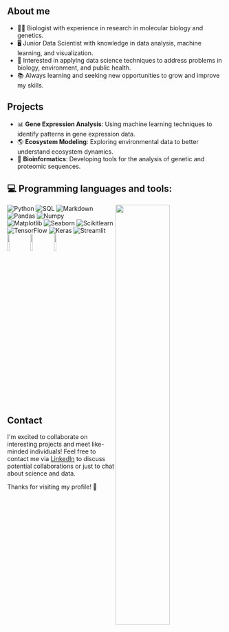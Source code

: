 
## About me

- 👨‍🔬 Biologist with experience in research in molecular biology and genetics.
- 🖥️ Junior Data Scientist with knowledge in data analysis, machine learning, and visualization.
- 🌱 Interested in applying data science techniques to address problems in biology, environment, and public health.
- 📚 Always learning and seeking new opportunities to grow and improve my skills.

## Projects

- 📊 **Gene Expression Analysis**: Using machine learning techniques to identify patterns in gene expression data.
- 🌎 **Ecosystem Modeling**: Exploring environmental data to better understand ecosystem dynamics.
- 🧬 **Bioinformatics**: Developing tools for the analysis of genetic and proteomic sequences.

## :computer: Programming languages and tools:

<p>
	<img width="50%" align="right" src="https://github-readme-stats.vercel.app/api?username=OscarDomPer&show_icons=true&hide_border=true" />

![Python](https://img.shields.io/badge/-Python-3776AB?style=flat&logo=python&logoColor=white)
![SQL](https://img.shields.io/badge/-SQL-4479A1?style=flat&logo=postgresql&logoColor=white)
![Markdown](https://img.shields.io/badge/-Markdown-000000?style=flat&logo=markdown&logoColor=white)
![Pandas](https://img.shields.io/badge/-Pandas-150458?style=flat&logo=pandas&logoColor=white)
![Numpy](https://img.shields.io/badge/-Numpy-013243?style=flat&logo=numpy&logoColor=white)
<br />
![Matplotlib](https://img.shields.io/badge/-Matplotlib-3776AB?style=flat&logo=matplotlib&logoColor=white)
![Seaborn](https://img.shields.io/badge/-Seaborn-3776AB?style=flat&logo=seaborn&logoColor=white)
![Scikitlearn](https://img.shields.io/badge/-Scikitlearn-F7931E?style=flat&logo=scikit-learn&logoColor=white)
![TensorFlow](https://img.shields.io/badge/-TensorFlow-FF6F00?style=flat&logo=tensorflow&logoColor=white)
![Keras](https://img.shields.io/badge/-Keras-D00000?style=flat&logo=keras&logoColor=white)
![Streamlit](https://img.shields.io/badge/-Streamlit-FF4B4B?style=flat&logo=streamlit&logoColor=white)
<br />
<code><img width="10%" src="https://www.vectorlogo.zone/logos/apache_spark/apache_spark-ar21.svg"></code>
<code><img width="10%" src="https://www.vectorlogo.zone/logos/apache_hadoop/apache_hadoop-ar21.svg"></code>
<code><img width="10%" src="https://www.vectorlogo.zone/logos/git-scm/git-scm-ar21.svg"></code>
</p>


## Contact

I'm excited to collaborate on interesting projects and meet like-minded individuals! Feel free to contact me via [LinkedIn](https://www.linkedin.com/in/oscardominguezpereira/) to discuss potential collaborations or just to chat about science and data.

Thanks for visiting my profile! 🚀
